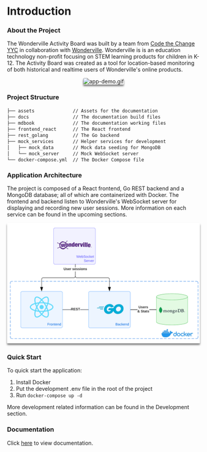 # Introduction

### About the Project
The Wonderville Activity Board was built by a team from [Code the Change YYC](https://www.codethechangeyyc.ca/) in collaboration with [Wonderville](https://wonderville.org/). Wonderville is is an education technology non-profit focusing on STEM learning products for children in K-12. The Activity Board was created as a tool for location-based monitoring of both historical and realtime users of Wonderville's online products.

<div align="center">
  <img src="assets/app-demo.gif" alt="app-demo.gif" style="border-radius:2.5px; box-shadow: 0px 4px 4px rgba(0, 0, 0, 0.5);"/>
</div>

### Project Structure
```
├── assets              // Assets for the documentation
├── docs                // The documentation build files
├── mdbook              // The documentation working files
├── frontend_react      // The React frontend
├── rest_golang         // The Go backend
├── mock_services       // Helper services for development
│   ├── mock_data       // Mock data seeding for MongoDB
│   └── mock_server     // Mock WebSocket server
└── docker-compose.yml  // The Docker Compose file
```

### Application Architecture

The project is composed of a React frontend, Go REST backend and a MongoDB database; all of which are containerized with Docker. The frontend and backend listen to Wonderville's WebSocket server for displaying and recording new user sessions. More information on each service can be found in the upcoming sections.

<div align="center">
  <img src="assets/app-architecture.png" alt="app-architecture.png" style="border-radius:2.5px; box-shadow: 0px 4px 4px rgba(0, 0, 0, 0.5);"/>
</div>

### Quick Start
To quick start the application:
1. Install Docker
2. Put the development .env file in the root of the project
3. Run `docker-compose up -d`

More development related information can be found in the Development section.

### Documentation

Click [here](https://code-the-change-yyc.github.io/Mindfuel-Activity-Board) to view documentation.
